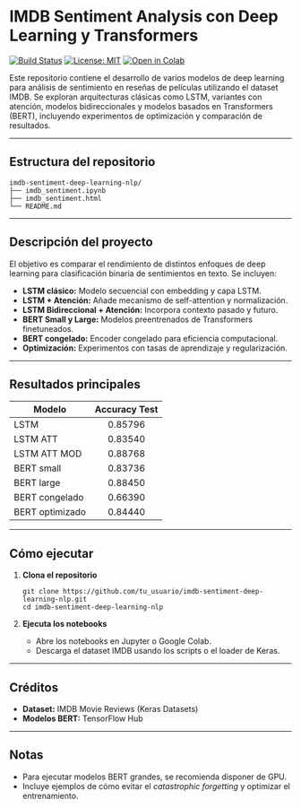 # IMDB Sentiment Analysis con Deep Learning y Transformers

[![Build Status](https://img.shields.io/badge/build-passing-brightgreen)]()
[![License: MIT](https://img.shields.io/badge/License-MIT-yellow.svg)](LICENSE)
[![Open in Colab](https://colab.research.google.com/assets/colab-badge.svg)](https://colab.research.google.com/github/luiocahoe/imdb-sentiment-deep-learning-nlp/blob/main/imdb_sentiment.ipynb)

Este repositorio contiene el desarrollo de varios modelos de deep learning para análisis de sentimiento en reseñas de películas utilizando el dataset IMDB. Se exploran arquitecturas clásicas como LSTM, variantes con atención, modelos bidireccionales y modelos basados en Transformers (BERT), incluyendo experimentos de optimización y comparación de resultados.

---

## Estructura del repositorio

```
imdb-sentiment-deep-learning-nlp/
├── imdb_sentiment.ipynb
├── imdb_sentiment.html
└── README.md
```
---

## Descripción del proyecto

El objetivo es comparar el rendimiento de distintos enfoques de deep learning para clasificación binaria de sentimientos en texto. Se incluyen:

- **LSTM clásico:** Modelo secuencial con embedding y capa LSTM.
- **LSTM + Atención:** Añade mecanismo de self-attention y normalización.
- **LSTM Bidireccional + Atención:** Incorpora contexto pasado y futuro.
- **BERT Small y Large:** Modelos preentrenados de Transformers finetuneados.
- **BERT congelado:** Encoder congelado para eficiencia computacional.
- **Optimización:** Experimentos con tasas de aprendizaje y regularización.

---

## Resultados principales

| Modelo               | Accuracy Test |
|----------------------|:------------:|
| LSTM                 |   0.85796    |
| LSTM ATT             |   0.83540    |
| LSTM ATT MOD         |   0.88768    |
| BERT small           |   0.83736    |
| BERT large           |   0.88450    |
| BERT congelado       |   0.66390    |
| BERT optimizado      |   0.84440    |

---

## Cómo ejecutar

1. **Clona el repositorio**
    ```
    git clone https://github.com/tu_usuario/imdb-sentiment-deep-learning-nlp.git
    cd imdb-sentiment-deep-learning-nlp
    ```

2. **Ejecuta los notebooks**
    - Abre los notebooks en Jupyter o Google Colab.
    - Descarga el dataset IMDB usando los scripts o el loader de Keras.

---

## Créditos

- **Dataset:** IMDB Movie Reviews (Keras Datasets)
- **Modelos BERT:** TensorFlow Hub

---

## Notas

- Para ejecutar modelos BERT grandes, se recomienda disponer de GPU.
- Incluye ejemplos de cómo evitar el *catastrophic forgetting* y optimizar el entrenamiento.
